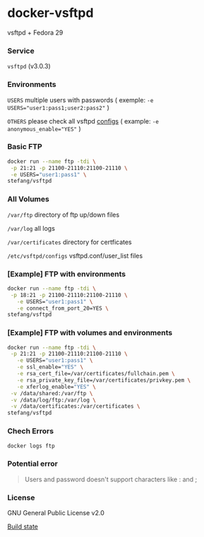 # docker-vsftpd

vsftpd + Fedora 29

### Service
 
`vsftpd` (v3.0.3)

### Environments

`USERS` multiple users with passwords ( exemple: ```-e USERS="user1:pass1;user2:pass2"``` ) 

`OTHERS` please check all vsftpd [configs](http://vsftpd.beasts.org/vsftpd_conf.html) ( example: ```-e anonymous_enable="YES"``` ) 
      
### Basic FTP

```bash 
docker run --name ftp -tdi \
 -p 21:21 -p 21100-21110:21100-21110 \
 -e USERS="user1:pass1" \
stefang/vsftpd
```

### All Volumes

`/var/ftp` directory of ftp up/down files

`/var/log` all logs

`/var/certificates` directory for certficates

`/etc/vsftpd/configs` vsftpd.conf/user_list files

### [Example] FTP with environments

```bash 
docker run --name ftp -tdi \
 -p 18:21 -p 21100-21110:21100-21110 \
   -e USERS="user1:pass1" \
   -e connect_from_port_20=YES \
stefang/vsftpd
```


### [Example] FTP with volumes and environments

```bash 
docker run --name ftp -tdi \
 -p 21:21 -p 21100-21110:21100-21110 \
   -e USERS="user1:pass1" \
   -e ssl_enable="YES" \
   -e rsa_cert_file=/var/certificates/fullchain.pem \
   -e rsa_private_key_file=/var/certificates/privkey.pem \
   -e xferlog_enable="YES" \
 -v /data/shared:/var/ftp \
 -v /data/log/ftp:/var/log \
 -v /data/certificates:/var/certificates \
stefang/vsftpd
```

### Chech Errors

```bash
docker logs ftp
```

### Potential error

> Users and password doesn't support characters like : and ;
    
### License

GNU General Public License v2.0

    
[Build state](https://cloud.docker.com/repository/docker/stefang/vsftpd/builds)
